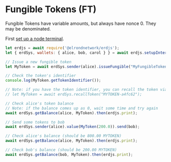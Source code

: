 # Fungible Tokens (FT)

Fungible Tokens have variable amounts, but always have nonce 0. They may be denominated.

First [set up a node terminal](../../../../tutorial/src/interaction/interaction-basic.md).

```javascript
let erdjs = await require('@elrondnetwork/erdjs');
let { erdSys, wallets: { alice, bob, carol } } = await erdjs.setupInteractive("local-testnet");

// Issue a new fungible token
let MyToken = await erdSys.sender(alice).issueFungible("MyFungibleToken", "MYTOKEN", 1_000_00, 2);

// Check the token's identifier
console.log(MyToken.getTokenIdentifier());

// Note: if you have the token identifier, you can recall the token via:
// let MyToken = await erdSys.recallToken("MYTOKEN-a4fc62");

// Check alice's token balance
// Note: if the balance comes up as 0, wait some time and try again
await erdSys.getBalance(alice, MyToken).then(erdjs.print);

// Send some tokens to bob
await erdSys.sender(alice).value(MyToken(200.0)).send(bob);

// Check alice's balance (should be 800.00 MYTOKEN)
await erdSys.getBalance(alice, MyToken).then(erdjs.print);

// Check bob's balance (should be 200.00 MYTOKEN)
await erdSys.getBalance(bob, MyToken).then(erdjs.print);

```
